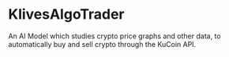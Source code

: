 # KlivesAlgoTrader
An AI Model which studies crypto price graphs and other data, to automatically buy and sell crypto through the KuCoin API.

